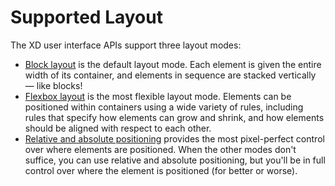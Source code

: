 # Supported Layout

The XD user interface APIs support three layout modes:

* [Block layout](./block.md) is the default layout mode. Each element is given the entire width of its container, and elements in sequence are stacked vertically &mdash; like blocks!
* [Flexbox layout](./flex.md) is the most flexible layout mode. Elements can be positioned within containers using a wide variety of rules, including rules that specify how elements can grow and shrink, and how elements should be aligned with respect to each other.
* [Relative and absolute positioning](./positioning.md) provides the most pixel-perfect control over where elements are positioned. When the other modes don't suffice, you can use relative and absolute positioning, but you'll be in full control over where the element is positioned (for better or worse).


